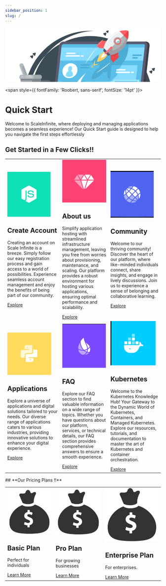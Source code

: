 ```yaml
---
sidebar_position: 1
slug: /
---
```


<p align="center">
  <img src="/img/wdwd.png" alt="Alt Text" width="680"/>
</p>

<span style={{ fontFamily: 'Roobert, sans-serif', fontSize: '14pt' }}>

# **Quick Start**

Welcome to ScaleInfinite, where deploying and managing applications becomes a seamless experience! Our Quick Start guide is designed to help you navigate the first steps effortlessly

## Get Started in a Few Clicks!!

<table style={{ width: '100%', margin: '0 auto', tableLayout: 'fixed' }}>
  <tr>
    <td style={{ padding: '15px', backgroundColor: 'darkwhite', borderRadius: '15px', textAlign: 'left', border: '2px solid #02075d' }}>
      <div style={{ display: 'flex', alignItems: 'center' }}>
        <div style={{ marginRight: '20px' }}>
          <img src="/img/664.png" alt="Create Account Icon" style={{ width: '1000px', height: '100px', objectFit: 'cover', marginBottom: '20px' }} />
        </div>
        <div style={{ display: 'flex', flexDirection: 'column' }}>
          <h2 style={{ marginBottom: '10px', fontWeight: 'normal', fontSize: '14px' }}>Create Account</h2>
          <p style={{ marginBottom: '0px', fontSize: '12px' }}>
            Creating an account on Scale Infinite is a breeze. Simply follow our easy registration process and gain access to a world of possibilities. Experience seamless account management and enjoy the benefits of being part of our community.
          </p>
          <a href="https://techscaleinfinite.github.io/introduction/cloud-float/create-account" style={{ display: 'inline-block', padding: '8px 12px', backgroundColor: 'black', color: 'white', borderRadius: '5px', textDecoration: 'none', fontSize: '12px' }}>Explore</a>
        </div>
      </div>
    </td>
    <td style={{ padding: '15px', backgroundColor: 'darkwhite', borderRadius: '15px', textAlign: 'left', border: '2px solid #02075d' }}>
      <div style={{ display: 'flex', alignItems: 'center' }}>
        <div style={{ marginRight: '20px' }}>
          <img src="/img/660.png" alt="Explore Icon" style={{ width: '1000px', height: '100px', objectFit: 'cover',  marginBottom: '20px' }} />
        </div>
        <div style={{ display: 'flex', flexDirection: 'column' }}>
          <h2 style={{ marginBottom: '10px', fontWeight: 'normal', fontSize: '14px' }}>About us</h2>
          <p style={{ marginBottom: '0px', fontSize: '12px' }}>
            Simplify application hosting with streamlined infrastructure management, leaving you free from worries about provisioning, maintenance, and scaling. Our platform provides a robust environment for hosting various applications, ensuring optimal performance and scalability.
          </p>
          <a href="https://techscaleinfinite.github.io/introduction/" style={{ display: 'inline-block', padding: '8px 12px', backgroundColor: 'black', color: 'white', borderRadius: '5px', textDecoration: 'none', fontSize: '12px' }}>Explore</a>
        </div>
      </div>
    </td>
    <td style={{ padding: '15px', backgroundColor: 'darkwhite', borderRadius: '15px', textAlign: 'left', border: '2px solid #02075d' }}>
      <div style={{ display: 'flex', alignItems: 'center' }}>
        <div style={{ marginRight: '20px' }}>
          <img src="/img/666.png" alt="Explore Icon" style={{ width: '1000px', height: '100px', objectFit: 'cover', marginBottom: '20px' }} />
        </div>
        <div style={{ display: 'flex', flexDirection: 'column' }}>
          <h2 style={{ marginBottom: '10px', fontWeight: 'normal', fontSize: '14px' }}>Community</h2>
          <p style={{ marginBottom: '0px', fontSize: '12px' }}>
            Welcome to our thriving community! Discover the heart of our platform, where like-minded individuals connect, share insights, and engage in lively discussions. Join us to experience a sense of belonging and collaborative learning.
          </p>
          <a href="https://techscaleinfinite.github.io/Community" style={{ display: 'inline-block', padding: '8px 12px', backgroundColor: 'black', color: 'white', borderRadius: '5px', textDecoration: 'none', fontSize: '12px' }}>Explore</a>
        </div>
      </div>
    </td>
  </tr>
  <tr>
    <td style={{ padding: '15px', backgroundColor: 'darkwhite', borderRadius: '15px', textAlign: 'left', border: '2px solid #02075d' }}>
      <div style={{ display: 'flex', alignItems: 'center' }}>
        <div style={{ marginRight: '20px' }}>
          <img src="/img/661.png" alt="Create Account Icon" style={{ width: '1000px', height: '100px', objectFit: 'cover', marginBottom: '20px' }} />
        </div>
        <div style={{ display: 'flex', flexDirection: 'column' }}>
          <h2 style={{ marginBottom: '10px', fontWeight: 'normal', fontSize: '14px' }}>Applications</h2>
          <p style={{ marginBottom: '0px', fontSize: '12px' }}>
            Explore a universe of applications and digital solutions tailored to your needs. Our diverse range of applications caters to various industries, providing innovative solutions to enhance your digital experience.
          </p>
          <a href="https://techscaleinfinite.github.io/category/-demo-deployment" style={{ display: 'inline-block', padding: '8px 12px', backgroundColor: 'black', color: 'white', borderRadius: '5px', textDecoration: 'none', fontSize: '12px' }}>Explore</a>
        </div>
      </div>
    </td>
    <td style={{ padding: '15px', backgroundColor: 'darkwhite', borderRadius: '15px', textAlign: 'left', border: '2px solid #02075d' }}>
      <div style={{ display: 'flex', alignItems: 'center' }}>
        <div style={{ marginRight: '20px' }}>
          <img src="/img/662.png" alt="Explore Icon" style={{ width: '1000px', height: '100px', objectFit: 'cover',  marginBottom: '20px' }} />
        </div>
        <div style={{ display: 'flex', flexDirection: 'column' }}>
          <h2 style={{ marginBottom: '10px', fontWeight: 'normal', fontSize: '14px' }}>FAQ</h2>
          <p style={{ marginBottom: '0px', fontSize: '12px' }}>
            Explore our FAQ section to find valuable information on a wide range of topics. Whether you have questions about our platform, services, or technical details, our FAQ section provides comprehensive answers to ensure a smooth experience.
          </p>
          <a href="https://techscaleinfinite.github.io/FAQ" style={{ display: 'inline-block', padding: '8px 12px', backgroundColor: 'black', color: 'white', borderRadius: '5px', textDecoration: 'none', fontSize: '12px' }}>Explore</a>
        </div>
      </div>
    </td>
    <td style={{ padding: '15px', backgroundColor: 'darkwhite', borderRadius: '15px', textAlign: 'left', border: '2px solid #02075d' }}>
      <div style={{ display: 'flex', alignItems: 'center' }}>
        <div style={{ marginRight: '20px' }}>
          <img src="/img/665.png" alt="Explore Icon" style={{ width: '1000px', height: '100px', marginBottom: '20px' }} />
        </div>
        <div style={{ display: 'flex', flexDirection: 'column' }}>
          <h2 style={{ marginBottom: '10px', fontWeight: 'normal', fontSize: '14px' }}>Kubernetes</h2>
          <p style={{ marginBottom: '0px', fontSize: '12px' }}>
            Welcome to the Kubernetes Knowledge Hub! Your Gateway to the Dynamic World of Kubernetes, Containers, and Managed Kubernetes. Explore our resources, tutorials, and documentation to master the art of Kubernetes and container orchestration.
          </p>
          <a href="https://techscaleinfinite.github.io/introduction/kubernetes/" style={{ display: 'inline-block', padding: '8px 12px', backgroundColor: 'black', color: 'white', borderRadius: '5px', textDecoration: 'none', fontSize: '12px' }}>Explore</a>
        </div>
      </div>
    </td>
  </tr>
  <!-- Repeat the structure for the remaining sections -->
</table>




<div style={{ marginBottom: '20px' }}>
  ## **Our Pricing Plans !!**
</div>

<table style={{ width: '100%', tableLayout: 'fixed' }}>
  <tr>
    <td style={{ padding: '15px', backgroundColor: 'darkwhite', borderRadius: '15px', textAlign: 'left', border: '2px solid #02075d' }}>
      <div style={{ display: 'flex', alignItems: 'flex-start', flexDirection: 'row' }}>
        <div style={{ marginRight: '20px' }}>
          <img src="/img/mm09.png" alt="Create Account Icon" style={{ width: '126px', height: '116px', marginBottom: '30px' }} />
        </div>
        <div style={{ display: 'flex', flexDirection: 'column' }}>
          <h2 style={{ color: 'black', fontSize: '18pt', fontWeight: 'bold', marginBottom: '10px' }}>Basic Plan</h2>
          <p style={{ marginBottom: '10px' }}>Perfect for individuals</p>
          <a href="https://techscaleinfinite.github.io/introduction/cloud-float/billing-and-usage" style={{ display: 'inline-block', padding: '8px 10px', backgroundColor: 'black', color: 'white', borderRadius: '5px', textDecoration: 'none' }}>Learn More</a>
        </div>
      </div>
    </td>
    <td style={{ padding: '15px', backgroundColor: 'darkwhite', borderRadius: '15px', textAlign: 'left', border: '2px solid #02075d' }}>
      <div style={{ display: 'flex', alignItems: 'flex-start', flexDirection: 'row' }}>
        <div style={{ marginRight: '20px' }}>
          <img src="/img/mm09.png" alt="Explore Icon" style={{ width: '116px', height: '116px', marginBottom: '10px' }} />
        </div>
        <div style={{ display: 'flex', flexDirection: 'column' }}>
          <h2 style={{ color: 'black', fontSize: '18pt', fontWeight: 'bold', marginBottom: '10px' }}>Pro Plan</h2>
          <p style={{ marginBottom: '10px' }}>For growing businesses</p>
          <a href="https://techscaleinfinite.github.io/introduction/cloud-float/billing-and-usage" style={{ display: 'inline-block', padding: '8px 10px', backgroundColor: 'black', color: 'white', borderRadius: '5px', textDecoration: 'none' }}>Learn More</a>
        </div>
      </div>
    </td>
    <td style={{ padding: '15px', backgroundColor: 'darkwhite', borderRadius: '15px', textAlign: 'left', border: '2px solid #02075d' }}>
      <div style={{ display: 'flex', alignItems: 'flex-start', flexDirection: 'row' }}>
        <div style={{ marginRight: '20px' }}>
          <img src="/img/mm09.png" alt="Explore Icon" style={{ width: '116px', height: '116px', marginBottom: '10px' }} />
        </div>
        <div style={{ display: 'flex', flexDirection: 'column' }}>
          <h2 style={{ color: 'black', fontSize: '18pt', fontWeight: 'bold', marginBottom: '10px' }}>Enterprise Plan</h2>
          <p style={{ marginBottom: '10px' }}>For enterprises.</p>
          <a href="https://techscaleinfinite.github.io/introduction/cloud-float/billing-and-usage" style={{ display: 'inline-block', padding: '8px 10px', backgroundColor: 'black', color: 'white', borderRadius: '5px', textDecoration: 'none' }}>Learn More</a>
        </div>
      </div>
    </td>
  </tr>
</table>

</span>
